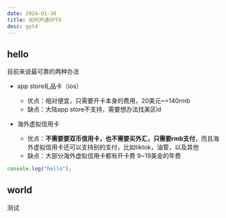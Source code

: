 ```yaml
---
date: 2024-01-30
title: 如何开通GPT4
desc: gpt4
---
```


## hello

目前来说最可靠的两种办法

- app store礼品卡（ios）

  - 优点：相对便宜，只需要开卡本身的费用，20美元~=140rmb
  - 缺点：大陆app store不支持，需要想办法找美区id

- 海外虚拟信用卡

  - 优点：**不需要要双币信用卡，也不需要买外汇，只需要rmb支付**，而且海外虚拟信用卡还可以支持别的支付，比如tiktok，油管，以及其他
  - 缺点：大部分海外虚拟信用卡都有开卡费 9~19美金的年费

```js
console.log("hello");
```

## world

测试
